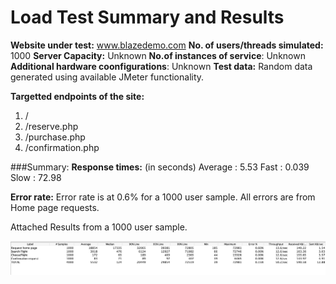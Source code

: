 # Load Test Summary and Results

**Website under test:** www.blazedemo.com
**No. of users/threads simulated:** 1000
**Server Capacity:** Unknown
**No.of instances of service**: Unknown
**Additional hardware coonfigurations**: Unknown
**Test data:** Random data generated using available JMeter functionality.

**Targetted endpoints of the site:**

1. /
2. /reserve.php
3. /purchase.php
4. /confirmation.php

###Summary:
**Response times:** (in seconds)
Average : 5.53
Fast : 0.039
Slow : 72.98

**Error rate:**
Error rate is at 0.6% for a 1000 user sample. All errors are from Home page requests.

Attached Results from a 1000 user sample.

![image](Load-test-report.png)
